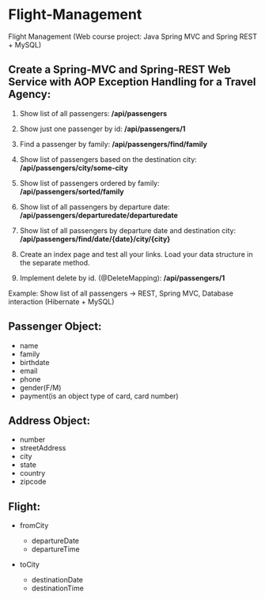 # Flight-Management
Flight Management (Web course project: Java Spring MVC and Spring REST + MySQL)


## Create a Spring-MVC and Spring-REST Web Service with AOP Exception Handling for a Travel Agency:

1. Show list of all passengers:
<b>/api/passengers</b>

2. Show just one passenger by id:
<b>/api/passengers/1</b>

3. Find a passenger by family:
<b>/api/passengers/find/family</b>

4. Show list of passengers based on the destination city:
<b>/api/passengers/city/some-city</b>

5. Show list of passengers ordered by family:
<b>/api/passengers/sorted/family</b>

6. Show list of all passengers by departure date:
<b>/api/passengers/departuredate/departuredate</b>

7. Show list of all passengers by departure date and destination city:
<b>/api/passengers/find/date/{date}/city/{city}</b>

8. Create an index page and test all your links. Load your data structure in the separate method.

9. Implement delete by id. (@DeleteMapping):
<b>/api/passengers/1</b>

Example: Show list of all passengers -> REST, Spring MVC, Database interaction (Hibernate + MySQL)

## Passenger Object:

- name
- family
- birthdate
- email
- phone
- gender(F/M)
- payment(is an object type of card, card number)

## Address Object:

- number
- streetAddress
- city
- state
- country
- zipcode

## Flight:

- fromCity
    - departureDate
    - departureTime

- toCity
    - destinationDate
    - destinationTime
